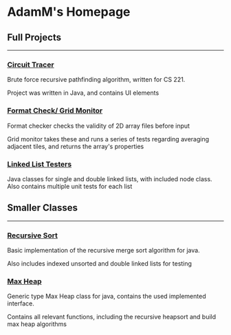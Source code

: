 # AdamM's Homepage

## Full Projects

-------------------

### [Circuit Tracer](https://github.com/AdamM-1021/Circuit-Tracer)

Brute force recursive pathfinding algorithm, written for CS 221.

Project was written in Java, and contains UI elements


### [Format Check/ Grid Monitor](https://github.com/AdamM-1021/Format-Checker)

Format checker checks the validity of 2D array files before input

Grid monitor takes these and runs a series of tests regarding averaging
adjacent tiles, and returns the array's properties


### [Linked List Testers](https://github.com/AdamM-1021/List-Testers)

Java classes for single and double linked lists, with included node
class. Also contains multiple unit tests for each list


## Smaller Classes

-------------------

### [Recursive Sort](https://github.com/AdamM-1021/Recursive-Sort)

Basic implementation of the recursive merge sort algorithm for java.

Also includes indexed unsorted and double linked lists for testing


### [Max Heap](https://github.com/AdamM-1021/Generic_MaxHeap)

Generic type Max Heap class for java, contains the used implemented interface.

Contains all relevant functions, including the recursive heapsort and build
max heap algorithms
